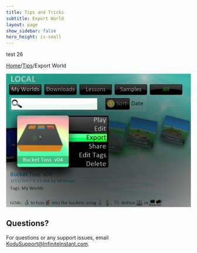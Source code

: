 ```yaml
---
title: Tips and Tricks
subtitle: Export World
layout: page
show_sidebar: false
hero_height: is-small
---
```


test 26

[Home](..)/[Tips](.)/Export World


![Export World](export_world.png)




## Questions?
For questions or any support issues, email <KoduSupport@InfiniteInstant.com>.
 

 

   

